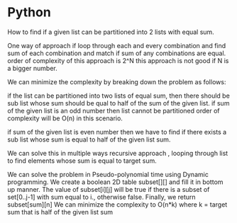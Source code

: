 # Python

How to find if a given list can be partitioned into 2 lists with equal sum.

One way of approach if loop through each and every combination and find sum of each combination and match
if sum of any combinations are equal.
order of complexity of this approach is 2^N
this approach is not good if N is a bigger number.

We can minimize the complexity by breaking down the problem as follows:

if the list can be partitioned into two lists of equal sum, then there should be sub list whose sum should be qual to half of the 
sum of the given list.
if sum of the given list is an odd number then list cannot be partitioned
order of complexity will be O(n) in this scenario.

if sum of the given list is even number then we have to find if there exists a sub list whose sum is equal to half of the given list sum.

We can solve this in multiple ways recursive approach , looping through list to find elements whose sum is equal to target sum.

We can solve the problem in Pseudo-polynomial time using Dynamic programming.
We create a boolean 2D table subset[][] and fill it in bottom up manner.
The value of subset[i][j] will be true if there is a subset of set[0..j-1] with sum equal to i.,
otherwise false. Finally, we return subset[sum][n]
 We can minimize the complexity to O(n*k) 
 where k = target sum that is half of the given list sum
